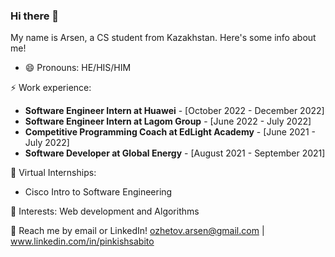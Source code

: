 ### Hi there 👋

My name is Arsen, a CS student from Kazakhstan. Here's some info about me!

- 😄 Pronouns: HE/HIS/HIM

⚡ Work experience:
- **Software Engineer Intern at Huawei** - [October 2022 - December 2022]
- **Software Engineer Intern at Lagom Group** - [June 2022 - July 2022]
- **Competitive Programming Coach at EdLight Academy** - [June 2021 - July 2022]
- **Software Developer at Global Energy** - [August 2021 - September 2021]

👯 Virtual Internships:
- Cisco Intro to Software Engineering

🌱 Interests: Web development and Algorithms

💬 Reach me by email or LinkedIn! ozhetov.arsen@gmail.com | www.linkedin.com/in/pinkishsabito
